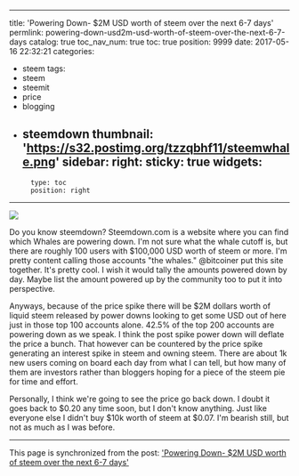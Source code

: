 
---
title: 'Powering Down- $2M USD worth of steem over the next 6-7 days'
permlink: powering-down-usd2m-usd-worth-of-steem-over-the-next-6-7-days
catalog: true
toc_nav_num: true
toc: true
position: 9999
date: 2017-05-16 22:32:21
categories:
- steem
tags:
- steem
- steemit
- price
- blogging
- steemdown
thumbnail: 'https://s32.postimg.org/tzzqbhf11/steemwhale.png'
sidebar:
    right:
        sticky: true
widgets:
    -
        type: toc
        position: right
---


![](https://s32.postimg.org/tzzqbhf11/steemwhale.png)

Do you know steemdown?  Steemdown.com is a website where you can find which Whales are powering down.  I'm not sure what the whale cutoff is, but there are roughly 100 users with $100,000 USD worth of steem or more.  I'm pretty content calling those accounts "the whales."  @bitcoiner put this site together.  It's pretty cool.  I wish it would tally the amounts powered down by day.  Maybe list the amount powered up by the community too to put it into perspective.

Anyways, because of the price spike there will be $2M dollars worth of liquid steem released by power downs looking to get some USD out of here just in those top 100 accounts alone.  42.5% of the top 200 accounts are powering down as we speak.  I think the post spike power down will deflate the price a bunch.  That however can be countered by the price spike generating an interest spike in steem and owning steem.  There are about 1k new users coming on board each day from what I can tell, but how many of them are investors rather than bloggers hoping for a piece of the steem pie for time and effort.

Personally, I think we're going to see the price go back down.  I doubt it goes back to $0.20 any time soon, but I don't know anything.  Just like everyone else I didn't buy $10k worth of steem at $0.07.  I'm bearish still, but not as much as I was before.

- - -

This page is synchronized from the post: ['Powering Down- $2M USD worth of steem over the next 6-7 days'](https://steemit.com/@aggroed/powering-down-usd2m-usd-worth-of-steem-over-the-next-6-7-days)
